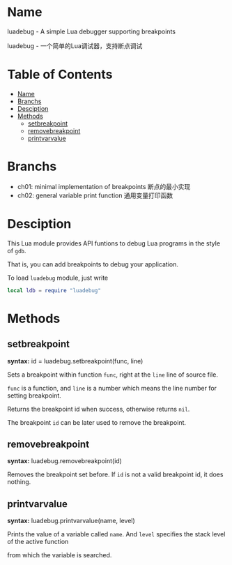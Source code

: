 # Name

luadebug - A simple Lua debugger supporting breakpoints

luadebug - 一个简单的Lua调试器，支持断点调试

# Table of Contents

- [Name](#Name)
- [Branchs](#Branchs)
- [Desciption](#Desciption)
- [Methods](#Methods)
    - [setbreakpoint](#setbreakpoint)
    - [removebreakpoint](#removebreakpoint)
    - [printvarvalue](#printvarvalue)


# Branchs

- ch01: minimal implementation of breakpoints 断点的最小实现
- ch02: general variable print function 通用变量打印函数

# Desciption

This Lua module provides API funtions to debug Lua programs in the style of `gdb`.

That is, you can add breakpoints to debug your application.

To load `luadebug` module, just write

```lua
local ldb = require "luadebug"
```

# Methods
## setbreakpoint

**syntax:** id = luadebug.setbreakpoint(func, line)

Sets a breakpoint within function `func`, right at the `line` line of source file.

`func` is a function, and `line` is a number which means the line number for setting breakpoint.

Returns the breakpoint id when success, otherwise returns `nil`.

The breakpoint `id` can be later used to remove the breakpoint.

## removebreakpoint

**syntax:** luadebug.removebreakpoint(id)

Removes the breakpoint set before. If `id` is not a valid breakpoint id, it does nothing.

## printvarvalue

**syntax:** luadebug.printvarvalue(name, level)

Prints the value of a variable called `name`. And `level` specifies the stack level of the active function

from which the variable is searched.

